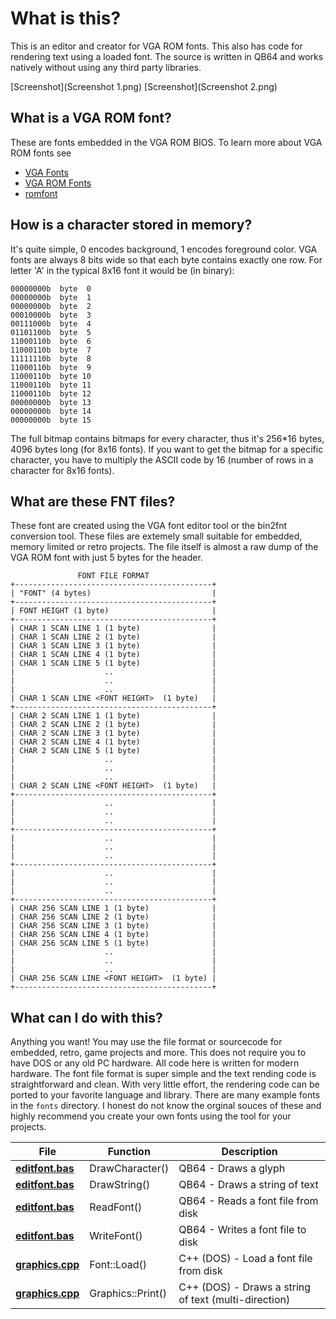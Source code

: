 # What is this?

This is an editor and creator for VGA ROM fonts. This also has code for rendering text using a loaded font. The source is written in QB64 and works natively without using any third party libraries.

[Screenshot](Screenshot 1.png)
[Screenshot](Screenshot 2.png)

## What is a VGA ROM font?

These are fonts embedded in the VGA ROM BIOS. To learn more about VGA ROM fonts see

- [VGA Fonts](https://wiki.osdev.org/VGA_Fonts)
- [VGA ROM Fonts](http://www.alexandrugroza.ro/microelectronics/essays-research/vga-rom-fonts/index.html)
- [romfont](https://github.com/spacerace/romfont)

## How is a character stored in memory?

It's quite simple, 0 encodes background, 1 encodes foreground color. VGA fonts are always 8 bits wide so that each byte contains exactly one row. For letter 'A' in the typical 8x16 font it would be (in binary):

```
00000000b  byte  0
00000000b  byte  1
00000000b  byte  2
00010000b  byte  3
00111000b  byte  4
01101100b  byte  5
11000110b  byte  6
11000110b  byte  7
11111110b  byte  8
11000110b  byte  9
11000110b  byte 10
11000110b  byte 11
11000110b  byte 12
00000000b  byte 13
00000000b  byte 14
00000000b  byte 15
```

The full bitmap contains bitmaps for every character, thus it's 256*16 bytes, 4096 bytes long (for 8x16 fonts). If you want to get the bitmap for a specific character, you have to multiply the ASCII code by 16 (number of rows in a character for 8x16 fonts).

## What are these FNT files?

These font are created using the VGA font editor tool or the bin2fnt conversion tool. These files are extemely small suitable for embedded, memory limited or retro projects. The file itself is almost a raw dump of the VGA ROM font with just 5 bytes for the header.

```
               FONT FILE FORMAT
+--------------------------------------------+
| "FONT" (4 bytes)                           |
+--------------------------------------------+
| FONT HEIGHT (1 byte)                       |
+--------------------------------------------+
| CHAR 1 SCAN LINE 1 (1 byte)                |
| CHAR 1 SCAN LINE 2 (1 byte)                |
| CHAR 1 SCAN LINE 3 (1 byte)                |
| CHAR 1 SCAN LINE 4 (1 byte)                |
| CHAR 1 SCAN LINE 5 (1 byte)                |
|                    ..                      |
|                    ..                      |
|                    ..                      |
| CHAR 1 SCAN LINE <FONT HEIGHT>  (1 byte)   |
+--------------------------------------------+
| CHAR 2 SCAN LINE 1 (1 byte)                |
| CHAR 2 SCAN LINE 2 (1 byte)                |
| CHAR 2 SCAN LINE 3 (1 byte)                |
| CHAR 2 SCAN LINE 4 (1 byte)                |
| CHAR 2 SCAN LINE 5 (1 byte)                |
|                    ..                      |
|                    ..                      |
|                    ..                      |
| CHAR 2 SCAN LINE <FONT HEIGHT>  (1 byte)   |
+--------------------------------------------+
|                    ..                      |
|                    ..                      |
|                    ..                      |
+--------------------------------------------+
|                    ..                      |
|                    ..                      |
|                    ..                      |
+--------------------------------------------+
|                    ..                      |
|                    ..                      |
|                    ..                      |
+--------------------------------------------+
| CHAR 256 SCAN LINE 1 (1 byte)              |
| CHAR 256 SCAN LINE 2 (1 byte)              |
| CHAR 256 SCAN LINE 3 (1 byte)              |
| CHAR 256 SCAN LINE 4 (1 byte)              |
| CHAR 256 SCAN LINE 5 (1 byte)              |
|                    ..                      |
|                    ..                      |
|                    ..                      |
| CHAR 256 SCAN LINE <FONT HEIGHT>  (1 byte) |
+--------------------------------------------+
```

## What can I do with this?

Anything you want! You may use the file format or sourcecode for embedded, retro, game projects and more. This does not require you to have DOS or any old PC hardware. All code here is written for modern hardware. The font file format is super simple and the text rending code is straightforward and clean. With very little effort, the rendering code can be ported to your favorite language and library. There are many example fonts in the `fonts` directory. I honest do not know the orginal souces of these and highly recommend you create your own fonts using the tool for your projects.

| File | Function | Description |
|------|----------|-------------|
|**[editfont.bas](https://github.com/a740g/VGA-Font-Editor/blob/main/EDITFONT.BAS)** | DrawCharacter() | QB64 - Draws a glyph  |
|**[editfont.bas](https://github.com/a740g/VGA-Font-Editor/blob/main/EDITFONT.BAS)** | DrawString() | QB64 - Draws a string of text |
|**[editfont.bas](https://github.com/a740g/VGA-Font-Editor/blob/main/EDITFONT.BAS)** | ReadFont() | QB64 - Reads a font file from disk |
|**[editfont.bas](https://github.com/a740g/VGA-Font-Editor/blob/main/EDITFONT.BAS)** | WriteFont() | QB64 - Writes a font file to disk |
|**[graphics.cpp](https://github.com/a740g/gFrame/blob/master/GRAPHICS.CPP)** | Font::Load() | C++ (DOS) - Load a font file from disk |
|**[graphics.cpp](https://github.com/a740g/gFrame/blob/master/GRAPHICS.CPP)** | Graphics::Print() | C++ (DOS) - Draws a string of text (multi-direction) |
